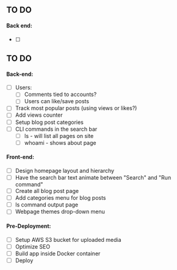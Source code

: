 ## TO DO

#### Back end:
- [ ] 
## TO DO

#### Back-end:
- [ ] Users:
	- [ ] Comments tied to accounts?
	- [ ] Users can like/save posts
- [ ] Track most popular posts (using views or likes?)
- [ ] Add views counter
- [ ] Setup blog post categories
- [ ] CLI commands in the search bar 
	- [ ] ls - will list all pages on site
	- [ ] whoami - shows about page 

#### Front-end:
- [ ] Design homepage layout and hierarchy 
- [ ] Have the search bar text animate between "Search" and "Run command"
- [ ] Create all blog post page
- [ ] Add categories menu for blog posts
- [ ] ls command output page
- [ ] Webpage themes drop-down menu

#### Pre-Deployment:
- [ ] Setup AWS S3 bucket for uploaded media
- [ ] Optimize SEO
- [ ] Build app inside Docker container 
- [ ] Deploy